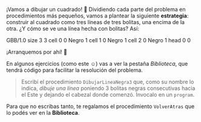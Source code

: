 ¡Vamos a dibujar un cuadrado! :raised_hands: Dividiendo cada parte del problema en procedimientos más pequeños, vamos a plantear la siguiente **estrategia**: construir al cuadrado como tres líneas de tres bolitas, una encima de la otra. ¿Y cómo se ve una línea hecha con bolitas? Así:

<gs-board>
 GBB/1.0
 size 3 3
 cell 0 0 Negro 1
 cell 1 0 Negro 1
 cell 2 0 Negro 1
 head 0 0
</gs-board>

¡Arranquemos por ahí! :muscle:

En algunos ejercicios (como este :relaxed:) vas a ver la pestaña _Biblioteca_, que tendrá código para facilitar la resolución del problema.

> Escribí el procedimiento `DibujarLineaNegra3` que, como su nombre lo indica, _dibuje una línea_ poniendo 3 bolitas negras consecutivas hacia el Este y dejando el cabezal donde comenzó. Invocalo en un `program`.
>
Para que no escribas tanto, te regalamos el procedimiento `VolverAtras` que lo podés ver en la **Biblioteca**.